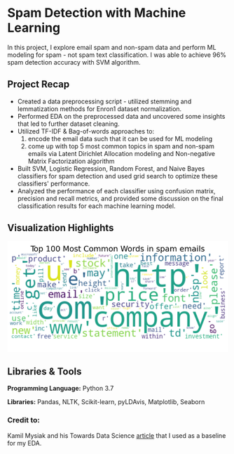# Spam Detection with Machine Learning
In this project, I explore email spam and non-spam data and perform ML modeling for spam - not spam text classification. I was able to achieve 96% spam detection accuracy with SVM algorithm.

## Project Recap
* Created a data preprocessing script - utilized stemming and lemmatization methods for Enron1 dataset normalization.
* Performed EDA on the preprocessed data and uncovered some insights that led to further dataset cleaning.
* Utilized TF-IDF & Bag-of-words approaches to:
  1. encode the email data such that it can be used for ML modeling
  2. come up with top 5 most common topics in spam and non-spam emails via Latent Dirichlet Allocation modeling and Non-negative Matrix Factorization algorithm
* Built SVM, Logistic Regression, Random Forest, and Naive Bayes classifiers for spam detection and used grid search to optimize these classifiers' performance.
* Analyzed the performance of each classifier using confusion matrix, precision and recall metrics, and provided some discussion on the final classification results for each machine learning model.

## Visualization Highlights
![Spam Emails WordCloud](https://github.com/belovm96/spam-detection-with-ML/blob/master/images/spamcloud.png)

## Libraries & Tools
**Programming Language:** Python 3.7

**Libraries:** Pandas, NLTK, Scikit-learn, pyLDAvis, Matplotlib, Seaborn

### Credit to:
Kamil Mysiak and his Towards Data Science [article](https://towardsdatascience.com/nlp-part-3-exploratory-data-analysis-of-text-data-1caa8ab3f79d) that I used as a baseline for my EDA.

